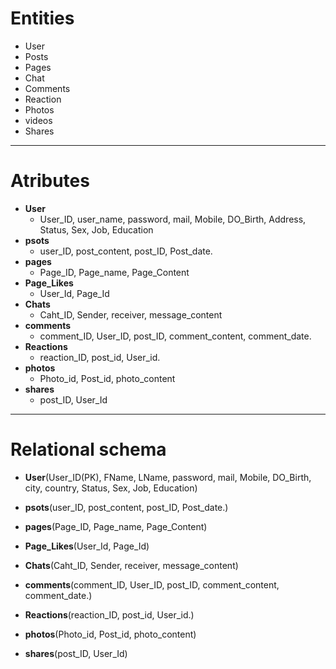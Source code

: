 # Entities 
 * User 
 * Posts 
 * Pages
 * Chat  
 * Comments 
 * Reaction
 * Photos 
 * videos 
 * Shares

---------------------------------------------------------------------

# Atributes 
 * **User**
   * User_ID, user_name, password, mail, Mobile, DO_Birth, Address, Status, Sex, Job, Education
 * **psots** 
   * user_ID, post_content, post_ID, Post_date.  
 * **pages** 
   * Page_ID, Page_name, Page_Content
 * **Page_Likes** 
    * User_Id, Page_Id  
 * **Chats**  
   * Caht_ID, Sender, receiver, message_content 
 * **comments** 
   * comment_ID, User_ID, post_ID, comment_content, comment_date. 
 * **Reactions** 
   * reaction_ID, post_id, User_id.   
 * **photos** 
    * Photo_id, Post_id, photo_content
  * **shares** 
     * post_ID, User_Id 

-------------------------------
# Relational schema 
 * **User**(User_ID(PK), FName, LName, password, mail, Mobile, DO_Birth, city, country, Status, Sex, Job, Education)

 * **psots**(user_ID, post_content, post_ID, Post_date.)  

 * **pages**(Page_ID, Page_name, Page_Content)

 * **Page_Likes**(User_Id, Page_Id)  

 * **Chats**(Caht_ID, Sender, receiver, message_content) 

 * **comments**(comment_ID, User_ID, post_ID, comment_content, comment_date.) 

 * **Reactions**(reaction_ID, post_id, User_id.)   

 * **photos**(Photo_id, Post_id, photo_content)
 
  * **shares**(post_ID, User_Id) 